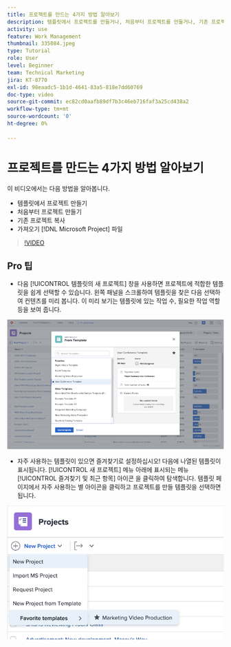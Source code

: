 ```yaml
---
title: 프로젝트를 만드는 4가지 방법 알아보기
description: 템플릿에서 프로젝트를 만들거나, 처음부터 프로젝트를 만들거나, 기존 프로젝트를 복사하거나, 가져오는 방법에 대해 알아봅니다. [!DNL Microsoft Project] 파일.
activity: use
feature: Work Management
thumbnail: 335084.jpeg
type: Tutorial
role: User
level: Beginner
team: Technical Marketing
jira: KT-8770
exl-id: 98eaadc5-1b1d-4641-83a5-818e7dd60769
doc-type: video
source-git-commit: ec82cd0aafb89df7b3c46eb716faf3a25cd438a2
workflow-type: tm+mt
source-wordcount: '0'
ht-degree: 0%

---
```


# 프로젝트를 만드는 4가지 방법 알아보기

이 비디오에서는 다음 방법을 알아봅니다.

* 템플릿에서 프로젝트 만들기
* 처음부터 프로젝트 만들기
* 기존 프로젝트 복사
* 가져오기 [!DNL Microsoft Project] 파일

>[!VIDEO](https://video.tv.adobe.com/v/335084/?quality=12&learn=on)

## Pro 팁

* 다음 [!UICONTROL 템플릿의 새 프로젝트] 창을 사용하면 프로젝트에 적합한 템플릿을 쉽게 선택할 수 있습니다. 왼쪽 패널을 스크롤하여 템플릿을 찾은 다음 선택하여 컨텐츠를 미리 봅니다. 이 미리 보기는 템플릿에 있는 작업 수, 필요한 작업 역할 등을 보여 줍니다.

![[!UICONTROL 템플릿의 새 프로젝트] 창](assets/planner-fund-new-project-from-template-window.png)

* 자주 사용하는 템플릿이 있으면 즐겨찾기로 설정하십시오! 다음에 나열된 템플릿이 표시됩니다. [!UICONTROL 새 프로젝트] 메뉴 아래에 표시되는 메뉴 [!UICONTROL 즐겨찾기 및 최근 항목] 아이콘 을 클릭하여 탐색합니다. 템플릿 페이지에서 자주 사용하는 별 아이콘을 클릭하고 프로젝트를 만들 템플릿을 선택하면 됩니다.

![[!UICONTROL 즐겨 찾는 템플릿] 아래에 나열 [!UICONTROL 새 프로젝트] 단추](assets/planner-fund-template-favorites.png)

<!---
learn more:
create a project using a template
create a project
copy a project
import a project from Microsoft Project
--->
